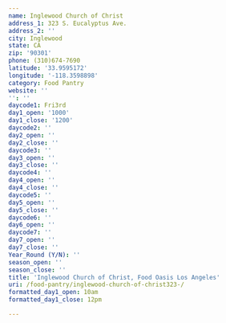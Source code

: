 ```yaml
---
name: Inglewood Church of Christ
address_1: 323 S. Eucalyptus Ave.
address_2: ''
city: Inglewood
state: CA
zip: '90301'
phone: (310)674-7690
latitude: '33.9595172'
longitude: '-118.3598898'
category: Food Pantry
website: ''
'': ''
daycode1: Fri3rd
day1_open: '1000'
day1_close: '1200'
daycode2: ''
day2_open: ''
day2_close: ''
daycode3: ''
day3_open: ''
day3_close: ''
daycode4: ''
day4_open: ''
day4_close: ''
daycode5: ''
day5_open: ''
day5_close: ''
daycode6: ''
day6_open: ''
daycode7: ''
day7_open: ''
day7_close: ''
Year_Round (Y/N): ''
season_open: ''
season_close: ''
title: 'Inglewood Church of Christ, Food Oasis Los Angeles'
uri: /food-pantry/inglewood-church-of-christ323-/
formatted_day1_open: 10am
formatted_day1_close: 12pm

---
```

